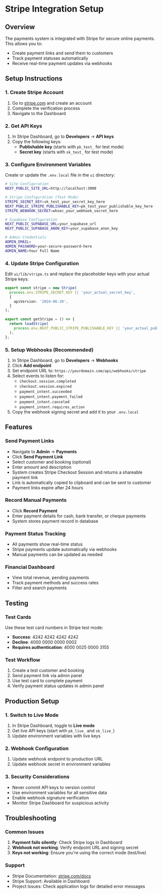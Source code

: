 # Stripe Integration Setup

## Overview
The payments system is integrated with Stripe for secure online payments. This allows you to:
- Create payment links and send them to customers
- Track payment statuses automatically
- Receive real-time payment updates via webhooks

## Setup Instructions

### 1. Create Stripe Account
1. Go to [stripe.com](https://stripe.com) and create an account
2. Complete the verification process
3. Navigate to the Dashboard

### 2. Get API Keys
1. In Stripe Dashboard, go to **Developers** → **API keys**
2. Copy the following keys:
   - **Publishable key** (starts with `pk_test_` for test mode)
   - **Secret key** (starts with `sk_test_` for test mode)

### 3. Configure Environment Variables
Create or update the `.env.local` file in the `ui` directory:

```bash
# Site Configuration
NEXT_PUBLIC_SITE_URL=http://localhost:3000

# Stripe Configuration (Test Mode)
STRIPE_SECRET_KEY=sk_test_your_secret_key_here
NEXT_PUBLIC_STRIPE_PUBLISHABLE_KEY=pk_test_your_publishable_key_here
STRIPE_WEBHOOK_SECRET=whsec_your_webhook_secret_here

# Supabase Configuration
NEXT_PUBLIC_SUPABASE_URL=your_supabase_url
NEXT_PUBLIC_SUPABASE_ANON_KEY=your_supabase_anon_key

# Admin Credentials
ADMIN_EMAIL=
ADMIN_PASSWORD=your-secure-password-here
ADMIN_NAME=Your Full Name
```

### 4. Update Stripe Configuration
Edit `ui/lib/stripe.ts` and replace the placeholder keys with your actual Stripe keys:

```typescript
export const stripe = new Stripe(
  process.env.STRIPE_SECRET_KEY || 'your_actual_secret_key',
  {
    apiVersion: '2024-06-20',
  }
);

export const getStripe = () => {
  return loadStripe(
    process.env.NEXT_PUBLIC_STRIPE_PUBLISHABLE_KEY || 'your_actual_publishable_key'
  );
};
```

### 5. Setup Webhooks (Recommended)
1. In Stripe Dashboard, go to **Developers** → **Webhooks**
2. Click **Add endpoint**
3. Set endpoint URL to: `https://yourdomain.com/api/webhooks/stripe`
4. Select events to listen for:
   - `checkout.session.completed`
   - `checkout.session.expired`
   - `payment_intent.succeeded`
   - `payment_intent.payment_failed`
   - `payment_intent.canceled`
   - `payment_intent.requires_action`
5. Copy the webhook signing secret and add it to your `.env.local`

## Features

### Send Payment Links
- Navigate to **Admin** → **Payments**
- Click **Send Payment Link**
- Select customer and booking (optional)
- Enter amount and description
- System creates Stripe Checkout Session and returns a shareable payment link
- Link is automatically copied to clipboard and can be sent to customer
- Payment links expire after 24 hours

### Record Manual Payments
- Click **Record Payment** 
- Enter payment details for cash, bank transfer, or cheque payments
- System stores payment record in database

### Payment Status Tracking
- All payments show real-time status
- Stripe payments update automatically via webhooks
- Manual payments can be updated as needed

### Financial Dashboard
- View total revenue, pending payments
- Track payment methods and success rates
- Filter and search payments

## Testing

### Test Cards
Use these test card numbers in Stripe test mode:
- **Success**: 4242 4242 4242 4242
- **Decline**: 4000 0000 0000 0002
- **Requires authentication**: 4000 0025 0000 3155

### Test Workflow
1. Create a test customer and booking
2. Send payment link via admin panel
3. Use test card to complete payment
4. Verify payment status updates in admin panel

## Production Setup

### 1. Switch to Live Mode
1. In Stripe Dashboard, toggle to **Live mode**
2. Get live API keys (start with `pk_live_` and `sk_live_`)
3. Update environment variables with live keys

### 2. Webhook Configuration
1. Update webhook endpoint to production URL
2. Update webhook secret in environment variables

### 3. Security Considerations
- Never commit API keys to version control
- Use environment variables for all sensitive data
- Enable webhook signature verification
- Monitor Stripe Dashboard for suspicious activity

## Troubleshooting

### Common Issues
1. **Payment fails silently**: Check Stripe logs in Dashboard
2. **Webhook not working**: Verify endpoint URL and signing secret
3. **Keys not working**: Ensure you're using the correct mode (test/live)

### Support
- Stripe Documentation: [stripe.com/docs](https://stripe.com/docs)
- Stripe Support: Available in Dashboard
- Project Issues: Check application logs for detailed error messages 